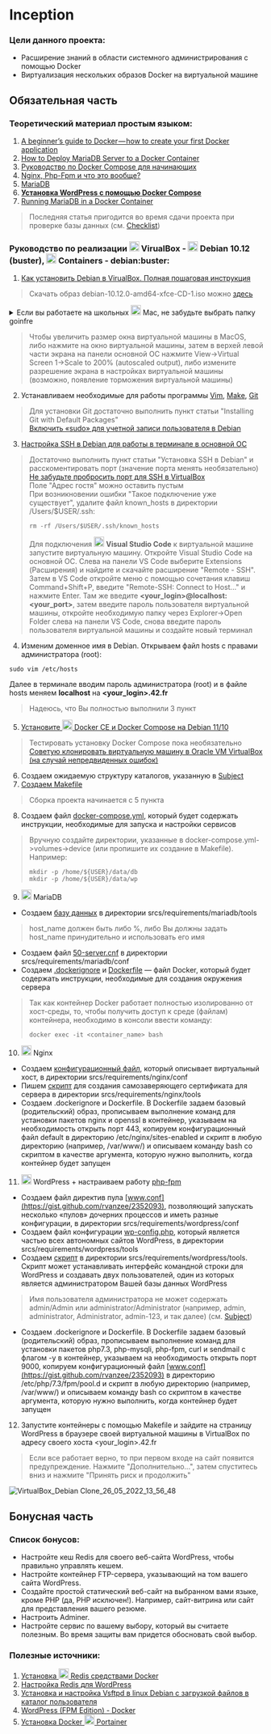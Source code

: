 # Inception
### Цели данного проекта:
- Расширение знаний в области системного администрирования с помощью Docker
- Виртуализация нескольких образов Docker на виртуальной машине
## Обязательная часть
### Теоретический материал простым языком:
1. [A beginner’s guide to Docker — how to create your first Docker application](https://www.freecodecamp.org/news/a-beginners-guide-to-docker-how-to-create-your-first-docker-application-cc03de9b639f) 
2. [How to Deploy MariaDB Server to a Docker Container](https://severalnines.com/blog/how-deploy-mariadb-server-docker-container)
3. [Руководство по Docker Compose для начинающих](https://habr.com/ru/company/ruvds/blog/450312/)
4. [Nginx, Php-Fpm и что это вообще?](https://perfect-inc.com/journal/nginx-php-fpm-i-chto-eto-voobshche/)
5. [MariaDB](https://ru.wikipedia.org/wiki/MariaDB)
6. [**Установка WordPress с помощью Docker Compose**](https://www.digitalocean.com/community/tutorials/how-to-install-wordpress-with-docker-compose-ru)
7. [Running MariaDB in a Docker Container](https://quebit.com/askquebit/quebit-products/running-mariadb-in-a-docker-container/#:~:text=Now%20that%20my,the%20bash%20shell%3A)
>Последняя статья пригодится во время сдачи проекта при проверке базы данных (см. [Checklist](https://github.com/mharriso/school21-checklists/blob/master/ng_3_inception.pdf))
### Руководство по реализации <img height="20" width="20" src="https://unpkg.com/simple-icons@v6/icons/virtualbox.svg" /> VirualBox - <img height="20" width="20" src="https://unpkg.com/simple-icons@v6/icons/debian.svg" /> Debian 10.12 (buster), <img height="20" width="20" src="https://unpkg.com/simple-icons@v6/icons/linuxcontainers.svg" /> Containers - debian:buster:
1. [Как установить Debian в VirualBox. Полная пошаговая инструкция](https://poznyaev.ru/debian-v-virualbox/)
>Скачать образ debian-10.12.0-amd64-xfce-CD-1.iso можно [здесь](https://cdimage.debian.org/cdimage/archive/10.12.0/amd64/iso-cd/debian-10.12.0-amd64-xfce-CD-1.iso)
<details>
<summary>Если вы работаете на школьных <img height="20" width="20" src="https://unpkg.com/simple-icons@v6/icons/apple.svg" /> Mac, не забудьте выбрать папку goinfre</summary>

![](https://user-images.githubusercontent.com/90090114/169686068-c054eef9-8d84-4684-84d1-2f4d92a590eb.png)
</details>

>Чтобы увеличить размер окна виртуальной машины в MacOS, либо нажмите на окно виртуальной машины, затем в верхей левой части экрана на панели основной ОС нажмите View->Virtual Screen 1->Scale to 200% (autoscaled output), либо измените разрешение экрана в настройках виртуальной машины (возможно, появление торможения виртуальной машины)
2. Устанавливаем необходимые для работы программы [Vim](https://vitux.com/how-to-install-vim-editor-on-debian/), [Make](https://ru.stackoverflow.com/questions/51452/%D0%92-linux-debian-%D0%BD%D0%B5%D1%82-%D1%81%D1%82%D0%B0%D0%BD%D0%B4%D0%B0%D1%80%D1%82%D0%BD%D0%BE-%D0%BF%D1%80%D0%BE%D0%B3%D1%80%D0%B0%D0%BC%D0%BC%D1%8B-make-%D0%9A%D0%B0%D0%BA-%D1%83%D1%81%D1%82%D0%B0%D0%BD%D0%B0%D0%B2%D0%BB%D0%B8%D0%B2%D0%B0%D1%82%D1%8C), [Git](https://www.digitalocean.com/community/tutorials/how-to-install-git-on-debian-10)
>Для установки Git достаточно выполнить пункт статьи "Installing Git with Default Packages"\
>[Включить «sudo» для учетной записи пользователя в Debian](https://milq.github.io/enable-sudo-user-account-debian/)
3. [Настройка SSH в Debian для работы в терминале в основной ОС](https://losst.ru/nastrojka-ssh-v-debian)
>Достаточно выполнить пункт статьи "Установка SSH в Debian" и расскоментировать порт (значение порта менять необязательно)\
>[Не забудьте пробросить порт для SSH в VirtualBox](https://comp-security.net/%D0%BF%D0%BE%D0%B4%D0%BA%D0%BB%D1%8E%D1%87%D0%B8%D1%82%D1%8C%D1%81%D1%8F-%D0%BA-%D0%B2%D0%B8%D1%80%D1%82%D1%83%D0%B0%D0%BB%D1%8C%D0%BD%D0%BE%D0%B9-%D0%BC%D0%B0%D1%88%D0%B8%D0%BD%D0%B5-%D0%BF%D0%BE-ssh/)\
>Поле "Адрес гостя" можно оставить пустым\
>При возникновении ошибки "Такое подключение уже существует", удалите файл known_hosts в директории /Users/$USER/.ssh:
>```
>rm -rf /Users/$USER/.ssh/known_hosts
>```
>Для подключения <img height="20" width="20" src="https://unpkg.com/simple-icons@v6/icons/visualstudiocode.svg" /> **Visual Studio Code** к виртуальной машине запустите виртуальную машину. Откройте Visual Studio Code на основной ОС. Слева на панели VS Code выберите Extensions (Расширения) и найдите и скачайте расширение "Remote - SSH". Затем в VS Code откройте меню с помощью сочетания клавиш Command+Shift+P, введите "Remote-SSH: Connect to Host..." и нажмите Enter. Там же введите **<your_login>@localhost:<your_port>**, затем введите пароль пользователя виртуальной машины, откройте необходимую папку через Explorer->Open Folder слева на панели VS Code, снова введите пароль пользователя виртуальной машины и создайте новый терминал
4. Изменим доменное имя в Debian. Открываем файл hosts с правами администратора (root):
```
sudo vim /etc/hosts
```
Далее в терминале вводим пароль администратора (root) и в файле hosts меняем **localhost** на **<your_login>.42.fr**
>Надеюсь, что Вы полностью выполнили 3 пункт
5. [Установите <img height="20" width="20" src="https://unpkg.com/simple-icons@v6/icons/docker.svg" /> Docker CE и Docker Compose на Debian 11/10](https://computingforgeeks.com/install-docker-and-docker-compose-on-debian/)
>Тестировать установку Docker Сompose пока необязательно\
>[Советую клонировать виртуальную машину в Oracle VM VirtualBox (на случай непредвиденных ошибок)](https://ddok.ru/klonirovat-virtualnuju-mashinu-v-oracle-vm-virtualbox/)
6. Создаем ожидаемую структуру каталогов, указанную в [Subject](https://cdn.intra.42.fr/pdf/pdf/47306/en.subject.pdf)
7. [Создаем Makefile](https://habr.com/ru/company/ruvds/blog/450312/#:~:text=%E2%96%8D5.-,%D0%A1%D0%B1%D0%BE%D1%80%D0%BA%D0%B0%20%D0%BF%D1%80%D0%BE%D0%B5%D0%BA%D1%82%D0%B0,-%D0%9F%D0%BE%D1%81%D0%BB%D0%B5%20%D1%82%D0%BE%D0%B3%D0%BE%2C%20%D0%BA%D0%B0%D0%BA)
>Сборка проекта начинается с 5 пункта
8. Создаем файл [docker-compose.yml](https://github.com/rbiodies/inception/blob/main/srcs/docker-compose.yml), который будет содержать инструкции, необходимые для запуска и настройки сервисов
>Вручную создайте директории, указанные в docker-compose.yml->volumes->device (или пропишите их создание в Makefile). Например:
>```
>mkdir -p /home/${USER}/data/db
>mkdir -p /home/${USER}/data/wp
>```
9. <img height="20" width="20" src="https://unpkg.com/simple-icons@v6/icons/mariadb.svg" /> MariaDB
- Создаем [базу данных](https://github.com/rbiodies/inception/blob/main/srcs/requirements/mariadb/tools/createdb.sql) в директории srcs/requirements/mariadb/tools
>host_name должен быть либо %, либо Вы должны задать host_name принудительно и использовать его имя
- Создаем файл [50-server.cnf](https://exampleconfig.com/view/mariadb-ubuntu18-04-etc-mysql-mariadb-conf-d-50-server-cnf) в директории srcs/requirements/mariadb/conf
- Создаем [.dockerignore](https://bitworks.software/2018-11-14-dont-ignore-dockerignore-it-is-expensive.html) и [Dockerfile](https://github.com/rbiodies/inception/blob/main/srcs/requirements/mariadb/Dockerfile) — файл Docker, который будет содержать инструкции, необходимые для создания окружения сервера
>Так как контейнер Docker работает полностью изолированно от хост-среды, то, чтобы получить доступ к среде (файлам) контейнера, необходимо в консоли ввести команду:
>```
>docker exec -it <container_name> bash
>```
10. <img height="20" width="20" src="https://unpkg.com/simple-icons@v6/icons/nginx.svg" /> Nginx
- Создаем [конфигурационный файл](https://github.com/rbiodies/inception/blob/main/srcs/requirements/nginx/conf/default), который описывает виртуальный хост, в директории srcs/requirements/nginx/conf
- Пишем [скрипт](https://github.com/rbiodies/inception/blob/main/srcs/requirements/nginx/tools/start.sh) для создания самозаверяющего сертификата для сервера в директории srcs/requirements/nginx/tools
- Создаем .dockerignore и Dockerfile. В Dockerfile задаем базовый (родительский) образ, прописываем выполнение команд для установки пакетов nginx и openssl в контейнер, указываем на необходимость открыть порт 443, копируем конфигурационный файл default в директорию /etc/nginx/sites-enabled и скрипт в любую директорию (например, /var/www/) и описываем команду bash со скриптом в качестве аргумента, которую нужно выполнить, когда контейнер будет запущен
11. <img height="20" width="20" src="https://unpkg.com/simple-icons@v6/icons/wordpress.svg" /> WordPress + настраиваем работу [php-fpm](https://www.ukraine.com.ua/wiki/hosting/configuration/php-fpm/#:~:text=PHP%2DFPM%20(FastCGI%20Process%20Manager,%2B%20Apache%2C%20%D0%B4%D0%BE%D1%81%D1%82%D1%83%D0%BF%D0%BD%D0%B0%D1%8F%20%D0%BF%D0%BE%20%D1%83%D0%BC%D0%BE%D0%BB%D1%87%D0%B0%D0%BD%D0%B8%D1%8E.))
- Создаем файл директив пула [www.conf](https://gist.github.com/rvanzee/2352093), позволяющий запускать несколько «пулов» дочерних процессов и иметь разные конфигурации, в директории srcs/requirements/wordpress/conf
- Создаем файл конфигурации [wp-config.php](https://www.wpbeginner.com/beginners-guide/how-to-edit-wp-config-php-file-in-wordpress/), который является частью всех автономных сайтов WordPress, в директории srcs/requirements/wordpress/tools
- Создаем [скрипт](https://github.com/rbiodies/inception/blob/main/srcs/requirements/wordpress/tools/start.sh) в директории srcs/requirements/wordpress/tools. Скрипт может устанавливать интерфейс командной строки для WordPress и создавать двух пользователей, один из которых является администратором Вашей базы данных WordPress
> Имя пользователя администратора не может содержать admin/Admin или administrator/Administrator (например, admin, administrator, Administrator, admin-123, и так далее) (см. [Subject](https://cdn.intra.42.fr/pdf/pdf/47306/en.subject.pdf))
- Создаем .dockerignore и Dockerfile. В Dockerfile задаем базовый (родительский) образ, прописываем выполнение команд для установки пакетов php7.3, php-mysqli, php-fpm, curl и sendmail с флагом -y в контейнер, указываем на необходимость открыть порт 9000, копируем конфигурационный файл [www.conf](https://gist.github.com/rvanzee/2352093) в директорию /etc/php/7.3/fpm/pool.d и скрипт в любую директорию (например, /var/www/) и описываем команду bash со скриптом в качестве аргумента, которую нужно выполнить, когда контейнер будет запущен
12. Запустите контейнеры с помощью Makefile и зайдите на страницу WordPress в браузере своей виртуальной машины в VirtualBox по адресу своего хоста <your_login>.42.fr
>Если все работает верно, то при первом входе на сайт появится предупреждение. Нажмите "Дополнительно...", затем спуститесь вниз и нажмите "Принять риск и продолжить"

![VirtualBox_Debian Clone_26_05_2022_13_56_48](https://user-images.githubusercontent.com/90090114/170475027-c35c2f83-86e6-412c-a74f-78710f77f316.png)
## Бонусная часть
### Список бонусов:
- Настройте кеш Redis для своего веб-сайта WordPress, чтобы правильно управлять кешем.
- Настройте контейнер FTP-сервера, указывающий на том вашего сайта WordPress.
- Создайте простой статический веб-сайт на выбранном вами языке, кроме PHP (да, PHP исключен!). Например, сайт-витрина или сайт для представления вашего резюме.
- Настроить Adminer.
- Настройте сервис по вашему выбору, который вы считаете полезным. Во время защиты вам придется обосновать свой выбор.
### Полезные источники:
1. [Установка <img height="20" width="20" src="https://unpkg.com/simple-icons@v6/icons/redis.svg" /> Redis средствами Docker](https://www.elma-bpm.ru/KB/article-7354.html#:~:text=docker%20exec%20%2Dit%20%D0%B8%D0%BC%D1%8F_%D0%BA%D0%BE%D0%BD%D1%82%D0%B5%D0%B9%D0%BD%D0%B5%D1%80%D0%B0_%D1%80%D0%B5%D0%B4%D0%B8%D1%81%20bash)
2. [Настройка Redis для WordPress](https://wpgutenberg.top/nastrojka-redis-dlja-wordpress/#:~:text=redis%2Dcli-,monitor,-%D0%92%D1%8B%2C%20%D1%81%D0%BA%D0%BE%D1%80%D0%B5%D0%B5%20%D0%B2%D1%81%D0%B5%D0%B3%D0%BE)
3. [Установка и настройка Vsftpd в linux Debian с загрузкой файлов в каталог пользователя](https://chuzhoy007.ru/ustanovka-i-nastrojka-ftp-servera-vsftpd-na-linux-debian#:~:text=%D1%83%D0%B4%D0%B0%D0%BB%D0%B0%D1%81%D1%8C.%20%D0%9C%D0%BE%D0%B6%D0%BD%D0%BE%20%D0%B2%D1%8B%D0%B9%D1%82%D0%B8.-,%D0%A2%D0%B5%D1%81%D1%82%D0%B8%D1%80%D0%BE%D0%B2%D0%B0%D0%BD%D0%B8%D0%B5%20FTP%20%D1%81%D0%B5%D1%80%D0%B2%D0%B5%D1%80%D0%B0%20%D1%81%20%D0%BF%D0%BE%D0%BC%D0%BE%D1%89%D1%8C%D1%8E%20%D0%BA%D0%BB%D0%B8%D0%B5%D0%BD%D1%82%D0%B0%20Filezilla,-%D0%9D%D0%B0%D1%81%D1%82%D1%80%D0%BE%D0%B9%D0%BA%D0%B0%20vsftpd%20%D0%B2)
4. [WordPress (FPM Edition) - Docker](https://github.com/mjstealey/wordpress-nginx-docker#:~:text=similar%20to%20this.-,Adminer,-An%20Adminer%20configuration)
5. [Установка Docker <img height="20" width="20" src="https://unpkg.com/simple-icons@v6/icons/portainer.svg" /> Portainer](https://losst.ru/ustanovka-docker-portainer)
